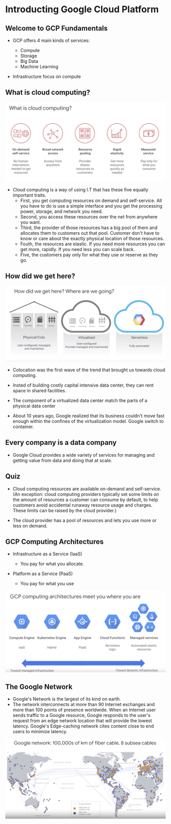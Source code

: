 <h1>Introducting Google Cloud Platform</h1>

<h2>Welcome to GCP Fundamentals</h2>

* GCP offers 4 main kinds of services:
    * Compute
    * Storage
    * Big Data
    * Machine Learning

* Infrastructure focus on compute

<h2>What is cloud computing?</h2>

<img src="imgs/01.png"/>

* Cloud computing is a way of using I.T that has these five equally important traits.
    * First, you get computing resources on demand and self-service. All you have to do is use a simple interface and you get the processing power, storage, and network you need.
    * Second, you access these resources over the net from anywhere you want.
    * Third, the provider of those resources has a big pool of them and allocates them to customers out that pool. Customer don't have to know or care about the exactly physical location of those resources.
    * Fouth, the resources are elastic. If you need more resources you can get more, rapidly. If you need less you can scale back.
    * Five, the customers pay only for what they use or reserve as they go.

<h2>How did we get here?</h2>

<img src="imgs/02.png"/>

* Colocation was the first wave of the trend that brought us towards cloud computing.
* Insted of building costly capital intensive data center, they can rent space in shared facilities.

* The component of a virtualized data center match the parts of a physical data center

* About 10 years ago, Google realized that its business couldn't move fast enough within the confines of the virtualization model. Google switch to container.

<h2>Every company is a data company</h2>

* Google Cloud provides a wide variety of services for managing and getting value from data and doing that at scale.

<h2>Quiz</h2>

*  Cloud computing resources are available on-demand and self-service. (An exception: cloud computing providers typically set some limits on the amount of resources a customer can consume by default, to help customers avoid accidental runaway resource usage and charges. These limits can be raised by the cloud provider.)

* The cloud provider has a pool of resources and lets you use more or less on demand.

<h2>GCP Computing Architectures</h2>

* Infrastructure as a Service (IaaS)
    * You pay for what you allocate.

* Platform as a Service (PaaS)
    * You pay for what you use

<img src="imgs/03.png"/>


<h2>The Google Network</h2>

* Google's Network is the largest of its kind on earth.
* The network interconnects at more than 90 Internet exchanges and more than 100 points of presence worldwide. When an Internet user sends traffic to a Google resource, Google responds to the user's request from an edge network location that will provide the lowest latency. Google's Edge-caching network cites content close to end users to minimize latency.

<img src="imgs/04.png"/>